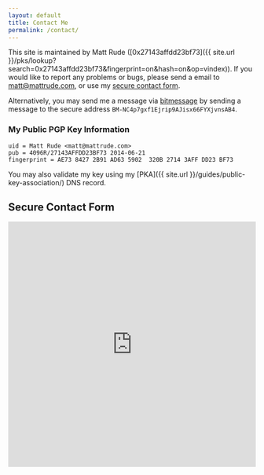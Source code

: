 ```yaml
---
layout: default
title: Contact Me
permalink: /contact/
---
```


This site is maintained by Matt Rude ([0x27143affdd23bf73]({{ site.url }}/pks/lookup?search=0x27143affdd23bf73&fingerprint=on&hash=on&op=vindex)). If you would like to report any problems or bugs, please send a email to <matt@mattrude.com>, or use my <a href="#" onclick='javascript:window.open("https://encrypt.to/matt", "_blank", "toolbar=no, scrollbars=no, resizable=yes, width=800, height=650");'>secure contact form</a>.

Alternatively, you may send me a message via [bitmessage](http://bitmessage.org) by sending a message to the secure address `BM-NC4p7gxf1Ejrip9AJisx66FYXjvnsAB4`.

### My Public PGP Key Information

    uid = Matt Rude <matt@mattrude.com>
    pub = 4096R/27143AFFDD23BF73 2014-06-21
    fingerprint = AE73 8427 2B91 AD63 5902  320B 2714 3AFF DD23 BF73

You may also validate my key using my [PKA]({{ site.url }}/guides/public-key-association/) DNS record.

## Secure Contact Form

<iframe height="500" width="100%" frameborder="0" src="https://encrypt.to/matt"></iframe>
